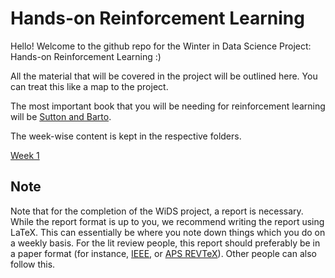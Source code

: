 # Hands-on Reinforcement Learning

Hello! Welcome to the github repo for the Winter in Data Science Project: Hands-on Reinforcement Learning :)

All the material that will be covered in the project will be outlined here. You can treat this like a map to the project.

The most important book that you will be needing for reinforcement learning will be [Sutton and Barto](https://web.stanford.edu/class/psych209/Readings/SuttonBartoIPRLBook2ndEd.pdf).

The week-wise content is kept in the respective folders.

[Week 1](./week1/)

## Note

Note that for the completion of the WiDS project, a report is necessary. While the report format is up to you, we recommend writing the report using LaTeX. This can essentially be where you note down things which you do on a weekly basis. For the lit review people, this report should preferably be in a paper format (for instance, [IEEE](https://www.ieee.org/conferences/publishing/templates.html), or [APS REVTeX](https://journals.aps.org/revtex/revtex-faq#u1)). Other people can also follow this.
